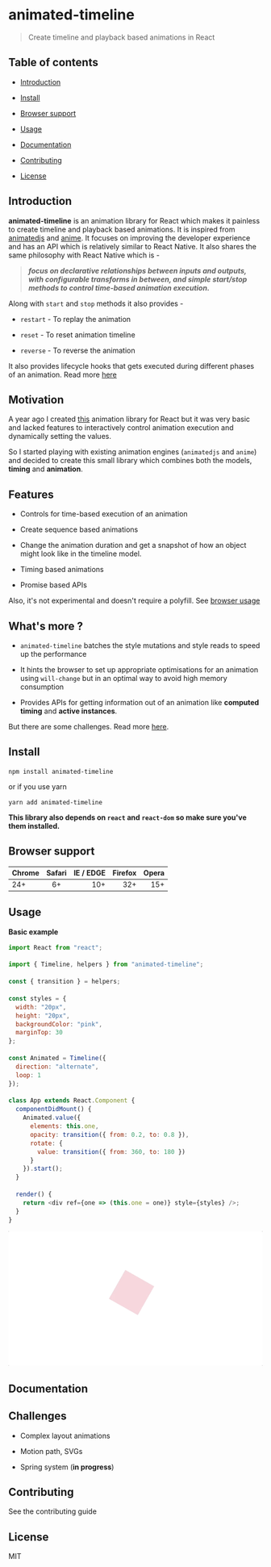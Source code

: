 # animated-timeline

> Create timeline and playback based animations in React

## Table of contents

* [Introduction](#introduction)

* [Install](#install)

* [Browser support](#browser-support)

* [Usage](#usage)

* [Documentation](#documentation)

* [Contributing](#contributing)

* [License](#license)

## Introduction

**animated-timeline** is an animation library for React which makes it painless to create timeline and playback based animations. It is inspired from [animatedjs]() and [anime](https://github.com/juliangarnier/anime). It focuses on improving the developer experience and has an API which is relatively similar to React Native. It also shares the same philosophy with React Native which is -

> **_focus on declarative relationships between inputs and outputs, with configurable transforms in between, and simple start/stop methods to control time-based animation execution._**

Along with `start` and `stop` methods it also provides -

* `restart` - To replay the animation

* `reset` - To reset animation timeline

* `reverse` - To reverse the animation

It also provides lifecycle hooks that gets executed during different phases of an animation. Read more [here](#lifecycle)

## Motivation

A year ago I created [this](https://github.com/nitin42/animate-components) animation library for React but it was very basic and lacked features to interactively control animation execution and dynamically setting the values.

So I started playing with existing animation engines (`animatedjs` and `anime`) and decided to create this small library which combines both the models, **timing** and **animation**.

## Features

* Controls for time-based execution of an animation

* Create sequence based animations

* Change the animation duration and get a snapshot of how an object might look like in the timeline model.

* Timing based animations

* Promise based APIs

Also, it's not experimental and doesn't require a polyfill. See [browser usage](#browser-usage)

## What's more ?

* `animated-timeline` batches the style mutations and style reads to speed up the performance

* It hints the browser to set up appropriate optimisations for an animation using `will-change` but in an optimal way to avoid high memory consumption

* Provides APIs for getting information out of an animation like **computed timing** and **active instances**.

But there are some challenges. Read more [here](#challenges).

## Install

```
npm install animated-timeline
```

or if you use yarn

```
yarn add animated-timeline
```

**This library also depends on `react` and `react-dom` so make sure you've them installed.**

## Browser support

| Chrome | Safari | IE / EDGE | Firefox | Opera |
| ------ | :----: | --------: | ------: | ----: |
| 24+    |   6+   |       10+ |     32+ |   15+ |

## Usage

**Basic example**

```js
import React from "react";

import { Timeline, helpers } from "animated-timeline";

const { transition } = helpers;

const styles = {
  width: "20px",
  height: "20px",
  backgroundColor: "pink",
  marginTop: 30
};

const Animated = Timeline({
  direction: "alternate",
  loop: 1
});

class App extends React.Component {
  componentDidMount() {
    Animated.value({
      elements: this.one,
      opacity: transition({ from: 0.2, to: 0.8 }),
      rotate: {
        value: transition({ from: 360, to: 180 })
      }
    }).start();
  }

  render() {
    return <div ref={one => (this.one = one)} style={styles} />;
  }
}
```

<p align="center">
  <img src="./media/basic.gif" />
</p>

## Documentation

## Challenges

* Complex layout animations

* Motion path, SVGs

* Spring system (**in progress**)

## Contributing

See the contributing guide

## License

MIT
